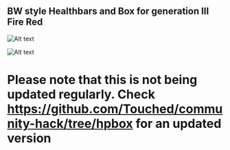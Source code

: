 ## BW style Healthbars and Box for generation III Fire Red

![Alt text](http://i.imgur.com/hYTq8Ow.png "Doubles")

![Alt text](http://i.imgur.com/IXVrm9l.png "Doubles")

# Please note that this is not being updated regularly. Check https://github.com/Touched/community-hack/tree/hpbox for an updated version
